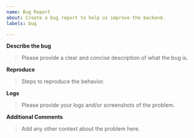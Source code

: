 ```yaml
---
name: Bug Report
about: Create a bug report to help us improve the backend.
labels: bug

---
```


**Describe the bug**

> Please provide a clear and concise description of what the bug is.

**Reproduce**

> Steps to reproduce the behavior.

**Logs**

> Please provide your logs and/or screenshots of the problem.

**Additional Comments**

> Add any other context about the problem here.
